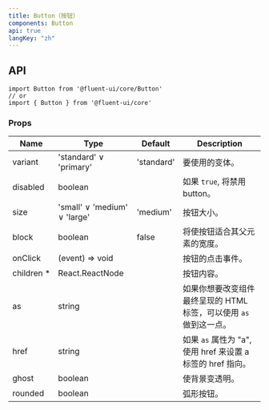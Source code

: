```yaml
---
title: Button（按钮）
components: Button
api: true
langKey: "zh"
---
```


## API

```
import Button from '@fluent-ui/core/Button'
// or
import { Button } from '@fluent-ui/core'
```

### Props

| Name | Type | Default | Description |
| --- | --- | --- | --- |
| variant | 'standard' &or; 'primary' | 'standard' | 要使用的变体。 |
| disabled | boolean |  | 如果 `true`, 将禁用 button。 |
| size | 'small' &or; 'medium' &or; 'large' | 'medium' | 按钮大小。 |
| block | boolean | false | 将使按钮适合其父元素的宽度。 |
| onClick | (event) => void |  | 按钮的点击事件。 |
| children&nbsp;* | React.ReactNode |  | 按钮内容。 |
| as | string |  | 如果你想要改变组件最终呈现的 HTML 标签，可以使用 `as` 做到这一点。 |
| href | string |  | 如果 `as` 属性为 "a", 使用 href 来设置 a 标签的 href 指向。 |
| ghost | boolean |  | 使背景变透明。 |
| rounded | boolean |  | 弧形按钮。 |
